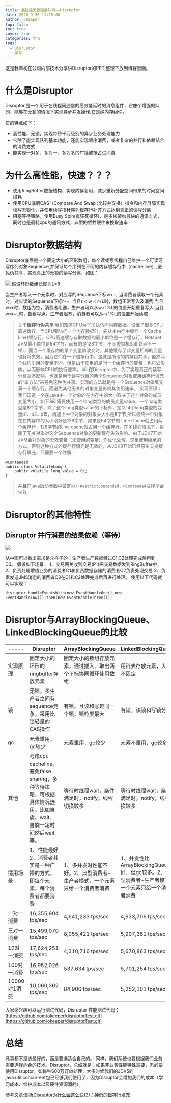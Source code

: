 ```yaml
---
title: 高性能无锁阻塞队列——Disruptor
date: 2020-9-30 11:25:00
author: okeeper
top: false
toc: true
cover: true
categories: 学习
tags:
  - Disruptor
  - 学习
---
```


这是我年初在公司内部技术分享讲Disruptor的PPT,整理下放到博客里面。
# 什么是Disruptor

Disruptor 是一个用于在线程间通信的高效低延时的消息组件，它像个增强的队列，能够在无锁的情况下实现异步并发操作,它是纯内存组件。

它的特点如下：
- 高性能、无锁，实现每秒千万级别的异步业务处理能力
- 它除了能实现队列基本功能，还能实现顺序消费，或者复杂的并行和依赖结合的消费方式
- 能实现一对多、多对一、多对多的广播或抢占试消费

# 为什么高性能，快速？？？
- 使用RingBuffer数据结构，实现内存复用，减少重新分配空间带来的时间空间损耗
- 使用CPU底层CAS（Compare And Swap :比较并交换）指令和内存屏障实现读写无锁化，并使用读写指针序列缓存行补齐方式达到真正的读写分离
- 阻塞等待策略，使用Busy Spin(疯狂死循环)，是多核架构最快的通讯方式，同时也是最耗cpu的通讯方式，典型的牺牲硬件来换取速率

# Disruptor数据结构
Disruptor底层是一个固定大小的环形数组，每个读或写线程自己维护一个可读可写序列对象Sequence,并保证每个序列在不同的内存缓存行中（cache line）,避免伪共享，实现真正的无锁的读写分离，如图：

![](https://okeeper-blog-images.oss-cn-hangzhou.aliyuncs.com/images/getImage-20220825184418757.png)
假设环形数组长度为L=8

当生产者写入一个元素时，对应写的Sequence下标w++;
当消费者读取一个元素时，对应读的Sequence下标r++;
当且r < w < r+L时，数组正常写入及消费
当且w=r时，数组为空，消费者阻塞，生产者可以从w+1%L的位置开始重复写入
当且w=r+L时，数组写满，生产者阻塞，消费者可以从r+1%L的位置开始读取

> 关于**缓存行伪共享**
> 我们知道CPU为了加快访问内存数据，设置了很多CPU高速缓存，当CPU要访问一个内存数据时，先从主内存中缓存一个Cache Line(缓存行，CPU高速缓存存取数据的最小单位是一个缓存行，Hotspot JVM最小单位是64字节，而有的是128字节，不同虚拟机对此处理不一样)，而当一个缓存内的某个变量值改变时，其他缓存了此变量相邻的变量也将将失效，因为它们在一个缓存行中。这就是所谓的内存伪共享，虽然两个线程引用的变量不同，但是由于使用的是同一个缓存行的变量，也将受影响，从而影响CPU的执行速率。
> ![](https://okeeper-blog-images.oss-cn-hangzhou.aliyuncs.com/images/getImage-20220825184418828.png)
> 在Disruptor中，为了实现真正的读写分离互不影响，也就是用于读写分离的两个Sequence对象使用缓存行填充的“笨方法”来避免这种伪共享。实现的方法就是将一个Sequence对象填充满一个缓存行，而避免其他无关的对象变量影响其使用速率。
> 实现原理：
> 我们知道一个在Java中一个对象的在内存中的大小取决于这个对象的成员变量大小，如下
> ![](https://okeeper-blog-images.oss-cn-hangzhou.aliyuncs.com/images/getImage-20220825184418735.png)
> 需要使用一个long类型的成员变量value，一个long类型是8个字节，除了这个long类型value的下标外，定义14个long类型的变量p1、p2...p15，再加上一个对象的对象头大小是8字节,所以最终一个对象在在内存中的大小刚好是128字节，如果是64字节的 Line Cache就占用两个缓存行，128字节的Line cache就占用一个缓存行，在多线程情况下，排除了无关对象对这个Sequence对象的更新缓存失效影响。由于JDK7开始JVM会对对象的无效变量（未使用的变量）作优化处理，这里使用继承的方式，否则这种方式的缓存行填充是无效的，从JDK8开始已经原生支持缓存行填充，只需要一个注解:
>
> 
```
@Contended
public class VolatileLong {
    public volatile long value = 0L;  
}
```
> 并且在java启动参数中设定`XX:-RestrictContended`，`@Contended`注释才会生效。

# Disruptor的其他特性
## Disruptor 并行消费的结果依赖（等待）
![](https://leanote.com/api/file/getImage?fileId=5a27e543ab644163f00002e7)

从中图可以看出需求是介样子的：生产者生产数据经过C1,C2处理完成后再到C3。
假设如下场景：
1、交易网关收到交易(P1)把交易数据发到RingBuffer中，
2、负责处理增值业务的消费者C1和负责数据存储的消费者C2负责处理交易
3、负责发送JMS消息的消费者C3在C1和C2处理完成后再进行处理。
使用以下代码就可以实现：
```
disruptor.handleEventsWith(new EventHandleOne(),new EventHandleTow()).then(new EventHandleThree());
```

# Disruptor与ArrayBlockingQueue、LinkedBlockingQueue的比较
| -----        | Disruptor                                                    | ArrayBlockingQueue                                           | LinkedBlockingQueue                                          |
| ------------ | ------------------------------------------------------------ | ------------------------------------------------------------ | ------------------------------------------------------------ |
| 实现原理     | 固定大小的环形的ringbuffer存放元素                           | 固定大小的数组存放元素，通过插入、取出两个下标协同循环使用数组 | 用链表存放元素，大小不固定                                   |
| 锁           | 无锁，多生产者之间有sequence竞争，采用比锁轻量的CAS操作      | 有锁，且读和写是同一个锁，锁粒度最大                         | 有锁，读锁和写锁分开                                         |
| gc           | 元素重用，gc较少                                             | 元素重用，gc较少                                             | 元素不重用，gc较多                                           |
| 其他         | 考虑cpu cacheline，避免false sharing，多种等待策略，可根据具体情况选用。比如自旋、wait、自旋一定时间然后wait等。 | 等待时线程wait，条件满足时，notify，线程切换较多             | 等待时线程wait，条件满足时，notify，线程切换较多             |
| 适用场景     | 1、性能最好2、消费者其实是一种广播的方式，即每个元素，每个消费者都要消费 | 1、多并发时性能不好。2、典型消费者-生产者模式，一个元素只给一个消费者消费 | 1、并发性比ArrayBlockingQueue好，但gc较多。2、典型消费者-生产者模式，一个元素只给一个消费者消费 |
| 一对一消费   | 16,355,904 tps/sec                                           | 4,641,233 tps/sec                                            | 4,633,706 tps/sec                                            |
| 三对一消费   | 15,499,070 tps/sec                                           | 8,055,421 tps/sec                                            | 5,997,361 tps/sec                                            |
| 10对一消费   | 17,624,251 tps/sec                                           | 4,310,716 tps/sec                                            | 5,670,863 tps/sec                                            |
| 100对一消费  | 16,952,026 tps/sec                                           | 537,634 tps/sec                                              | 5,701,254 tps/sec                                            |
| 10000对1消费 | 10,060,362 tps/sec                                           | 84,906 tps/sec                                               | 5,252,101 tps/sec                                            |

大家感兴趣可以运行测试代码，Disruptor 性能测试代码：[https://github.com/okeeper/disruptorTest.git](https://github.com/okeeper/disruptorTest.git)

# 总结
凡事都不是选最好的，而是要选适合自己的。
同样，我们系统也要根据我们业务需要选择适合的技术。Disruptor，总结就是：如果非业务性能特殊需要，无必要使用Disruptor，如每秒600万订单处理，大多时候我们的JDK5的java.util.concurrent包已经够我们使用了，因为Disruptor会增加我们的成本（学习成本、维护成本以及硬件资源消耗）。

参考文章:[剖析Disruptor为什么会这么快(2)：神奇的缓存行填充](http://www.importnew.com/19896.html)